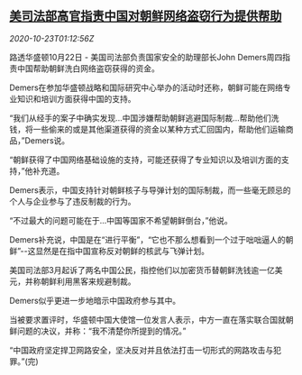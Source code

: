 <!--1603416194000-->
[美司法部高官指责中国对朝鲜网络盗窃行为提供帮助](https://cn.reuters.com/article/usa-justice-criticism-china-northkorea-1-idCNKBS27804B)
------

<div><i>2020-10-23T01:12:56Z</i></div><p>路透华盛顿10月22日 - 美国司法部负责国家安全的助理部长John Demers周四指责中国帮助朝鲜洗白网络盗窃获得的资金。</p><p>Demers在参加华盛顿战略和国际研究中心举办的活动时还称，朝鲜可能在网络专业知识和培训方面获得中国的支持。</p><p>“我们从经手的案子中确实发现...中国涉嫌帮助朝鲜逃避国际制裁...帮助他们洗钱，将一些偷来的或是其他渠道获得的资金以某种方式汇回国内，帮助他们运输商品，”Demers说。</p><p>“朝鲜获得了中国网络基础设施的支持，可能还获得了专业知识以及培训方面的支持，”他补充道。</p><p>Demers表示，中国支持针对朝鲜核子与导弹计划的国际制裁，而一些毫无顾忌的个人与企业参与了违反制裁的行为。</p><p>“不过最大的问题可能在于...中国等国家不希望朝鲜倒台，”他说。</p><p>Demers补充说，中国是在“进行平衡”，“它也不那么想看到一个过于咄咄逼人的朝鲜”--这显然是在指中国宣称反对朝鲜的核武与飞弹计划。</p><p>美国司法部3月起诉了两名中国公民，指控他们以加密货币替朝鲜洗钱逾一亿美元，并称朝鲜利用黑客来规避制裁。</p><p>Demers似乎更进一步地暗示中国政府参与其中。</p><p>当被要求置评时，华盛顿中国大使馆一位发言人表示，中方一直在落实联合国就朝鲜问题的决议，并称：“我不清楚你所提到的情况。”</p><p>“中国政府坚定捍卫网路安全，坚决反对并且依法打击一切形式的网路攻击与犯罪。”(完)</p>
